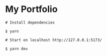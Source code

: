 # My Portfolio
```
# Install dependencies

$ yarn 

# Start on localhost http://127.0.0.1:5173/

$ yarn dev
```

